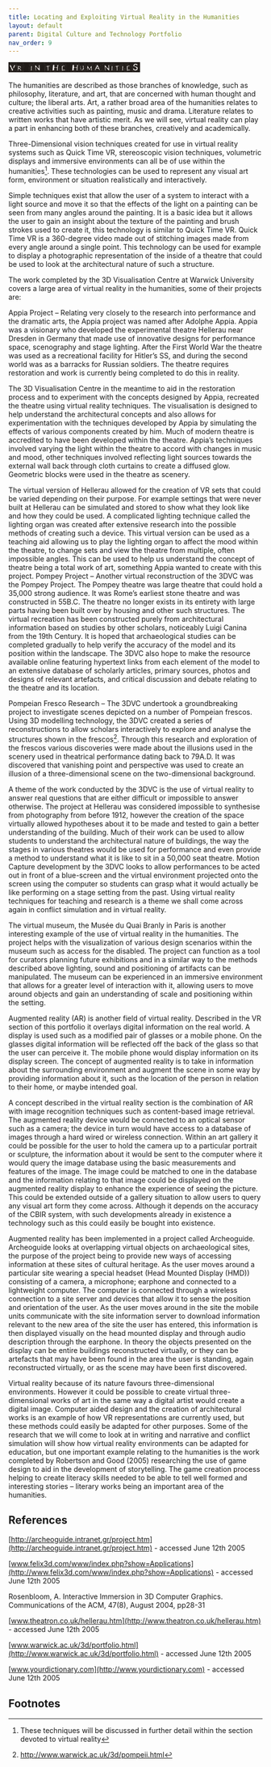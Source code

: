```yaml
---
title: Locating and Exploiting Virtual Reality in the Humanities
layout: default
parent: Digital Culture and Technology Portfolio
nav_order: 9
---
```


![](../images/titles/vrinthehumanities.jpg)

The humanities are described as those branches of knowledge, such as philosophy, literature, and art, that are concerned with human thought and culture; the liberal arts. Art, a rather broad area of the humanities relates to creative activities such as painting, music and drama. Literature relates to written works that have artistic merit. As we will see, virtual reality can play a part in enhancing both of these branches, creatively and academically.

Three-Dimensional vision techniques created for use in virtual reality systems such as Quick Time VR, stereoscopic vision techniques, volumetric displays and immersive environments can all be of use within the humanities[^1]. These technologies can be used to represent any visual art form, environment or situation realistically and interactively.

Simple techniques exist that allow the user of a system to interact with a light source and move it so that the effects of the light on a painting can be seen from many angles around the painting. It is a basic idea but it allows the user to gain an insight about the texture of the painting and brush strokes used to create it, this technology is similar to Quick Time VR. Quick Time VR is a 360-degree video made out of stitching images made from every angle around a single point. This technology can be used for example to display a photographic representation of the inside of a theatre that could be used to look at the architectural nature of such a structure.

The work completed by the 3D Visualisation Centre at Warwick University covers a large area of virtual reality in the humanities, some of their projects are:

Appia Project – Relating very closely to the research into performance and the dramatic arts, the Appia project was named after Adolphe Appia. Appia was a visionary who developed the experimental theatre Hellerau near Dresden in Germany that made use of innovative designs for performance space, scenography and stage lighting. After the First World War the theatre was used as a recreational facility for Hitler’s SS, and during the second world was as a barracks for Russian soldiers. The theatre requires restoration and work is currently being completed to do this in reality.

The 3D Visualisation Centre in the meantime to aid in the restoration process and to experiment with the concepts designed by Appia, recreated the theatre using virtual reality techniques. The visualisation is designed to help understand the architectural concepts and also allows for experimentation with the techniques developed by Appia by simulating the effects of various components created by him. Much of modern theatre is accredited to have been developed within the theatre. Appia’s techniques involved varying the light within the theatre to accord with changes in music and mood, other techniques involved reflecting light sources towards the external wall back through cloth curtains to create a diffused glow. Geometric blocks were used in the theatre as scenery.

The virtual version of Hellerau allowed for the creation of VR sets that could be varied depending on their purpose. For example settings that were never built at Hellerau can be simulated and stored to show what they look like and how they could be used. A complicated lighting technique called the lighting organ was created after extensive research into the possible methods of creating such a device. This virtual version can be used as a teaching aid allowing us to play the lighting organ to affect the mood within the theatre, to change sets and view the theatre from multiple, often impossible angles. This can be used to help us understand the concept of theatre being a total work of art, something Appia wanted to create with this project.
Pompey Project – Another virtual reconstruction of the 3DVC was the Pompey Project. The Pompey theatre was large theatre that could hold a 35,000 strong audience. It was Rome’s earliest stone theatre and was constructed in 55B.C. The theatre no longer exists in its entirety with large parts having been built over by housing and other such structures. The virtual recreation has been constructed purely from architectural information based on studies by other scholars, noticeably Luigi Canina from the 19th Century. It is hoped that archaeological studies can be completed gradually to help verify the accuracy of the model and its position within the landscape. The 3DVC also hope to make the resource available online featuring hypertext links from each element of the model to an extensive database of scholarly articles, primary sources, photos and designs of relevant artefacts, and critical discussion and debate relating to the theatre and its location.

Pompeian Fresco Research – The 3DVC undertook a groundbreaking project to investigate scenes depicted on a number of Pompeian frescos. Using 3D modelling technology, the 3DVC created a series of reconstructions to allow scholars interactively to explore and analyse the structures shown in the frescos[^2]. Through this research and exploration of the frescos various discoveries were made about the illusions used in the scenery used in theatrical performance dating back to 79A.D. It was discovered that vanishing point and perspective was used to create an illusion of a three-dimensional scene on the two-dimensional background.

A theme of the work conducted by the 3DVC is the use of virtual reality to answer real questions that are either difficult or impossible to answer otherwise. The project at Hellerau was considered impossible to synthesise from photography from before 1912, however the creation of the space virtually allowed hypotheses about it to be made and tested to gain a better understanding of the building. Much of their work can be used to allow students to understand the architectural nature of buildings, the way the stages in various theatres would be used for performance and even provide a method to understand what it is like to sit in a 50,000 seat theatre. Motion Capture development by the 3DVC looks to allow performances to be acted out in front of a blue-screen and the virtual environment projected onto the screen using the computer so students can grasp what it would actually be like performing on a stage setting from the past. Using virtual reality techniques for teaching and research is a theme we shall come across again in conflict simulation and in virtual reality.

The virtual museum, the Musée du Quai Branly in Paris is another interesting example of the use of virtual reality in the humanities. The project helps with the visualization of various design scenarios within the museum such as access for the disabled. The project can function as a tool for curators planning future exhibitions and in a similar way to the methods described above lighting, sound and positioning of artifacts can be manipulated. The museum can be experienced in an immersive environment that allows for a greater level of interaction with it, allowing users to move around objects and gain an understanding of scale and positioning within the setting.

Augmented reality (AR) is another field of virtual reality. Described in the VR section of this portfolio it overlays digital information on the real world. A display is used such as a modified pair of glasses or a mobile phone. On the glasses digital information will be reflected off the back of the glass so that the user can perceive it. The mobile phone would display information on its display screen. The concept of augmented reality is to take in information about the surrounding environment and augment the scene in some way by providing information about it, such as the location of the person in relation to their home, or maybe intended goal.

A concept described in the virtual reality section is the combination of AR with image recognition techniques such as content-based image retrieval. The augmented reality device would be connected to an optical sensor such as a camera; the device in turn would have access to a database of images through a hard wired or wireless connection. Within an art gallery it could be possible for the user to hold the camera up to a particular portrait or sculpture, the information about it would be sent to the computer where it would query the image database using the basic measurements and features of the image. The image could be matched to one in the database and the information relating to that image could be displayed on the augmented reality display to enhance the experience of seeing the picture. This could be extended outside of a gallery situation to allow users to query any visual art form they come across. Although it depends on the accuracy of the CBIR system, with such developments already in existence a technology such as this could easily be bought into existence.

Augmented reality has been implemented in a project called Archeoguide. Archeoguide looks at overlapping virtual objects on archaeological sites, the purpose of the project being to provide new ways of accessing information at these sites of cultural heritage. As the user moves around a particular site wearing a special headset (Head Mounted Display (HMD)) consisting of a camera, a microphone; earphone and connected to a lightweight computer. The computer is connected through a wireless connection to a site server and devices that allow it to sense the position and orientation of the user.  As the user moves around in the site the mobile units communicate with the site information server to download information relevant to the new area of the site the user has entered, this information is then displayed visually on the head mounted display and through audio description through the earphone. In theory the objects presented on the display can be entire buildings reconstructed virtually, or they can be artefacts that may have been found in the area the user is standing, again reconstructed virtually, or as the scene may have been first discovered.

Virtual reality because of its nature favours three-dimensional environments. However it could be possible to create virtual three-dimensional works of art in the same way a digital artist would create a digital image. Computer aided design and the creation of architectural works is an example of how VR representations are currently used, but these methods could easily be adapted for other purposes. Some of the research that we will come to look at in writing and narrative and conflict simulation will show how virtual reality environments can be adapted for education, but one important example relating to the humanities is the work completed by Robertson and Good (2005) researching the use of game design to aid in the development of storytelling. The game creation process helping to create literacy skills needed to be able to tell well formed and interesting stories – literary works being an important area of the humanities.

## References

[http://archeoguide.intranet.gr/project.htm](http://archeoguide.intranet.gr/project.htm) \- accessed June 12th 2005

[www.felix3d.com/www/index.php?show=Applications](http://www.felix3d.com/www/index.php?show=Applications) \- accessed June 12th 2005

Rosenbloom, A. Interactive Immersion in 3D Computer Graphics. Communications of the ACM, 47(8), August 2004, pp28-31

[www.theatron.co.uk/hellerau.htm](http://www.theatron.co.uk/hellerau.htm) \- accessed June 12th 2005

[www.warwick.ac.uk/3d/portfolio.html](http://www.warwick.ac.uk/3d/portfolio.html) \- accessed June 12th 2005

[www.yourdictionary.com](http://www.yourdictionary.com) \- accessed June 12th 2005

## Footnotes

[^1]:  These techniques will be discussed in further detail within the section devoted to virtual reality

[^2]:  http://www.warwick.ac.uk/3d/pompeii.html
